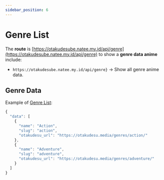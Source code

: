 ```yaml
---
sidebar_position: 6
---
```


# Genre List

The **route** is [https://otakudesube.natee.my.id/api/genre](https://otakudesube.natee.my.id/api/genre) to show a **genre data anime** include:

- `https://otakudesube.natee.my.id/api/genre}` → Show all genre anime data.

## Genre Data

Example of [Genre List](https://otakudesube.natee.my.id/api/genre):

```jsx title="https://otakudesube.natee.my.id/api/genre"
{
  "data": [
    {
      "name": "Action",
      "slug": "action",
      "otakudesu_url": "https://otakudesu.media/genres/action/"
    },
    {
      "name": "Adventure",
      "slug": "adventure",
      "otakudesu_url": "https://otakudesu.media/genres/adventure/"
    }
  ]
}
```
